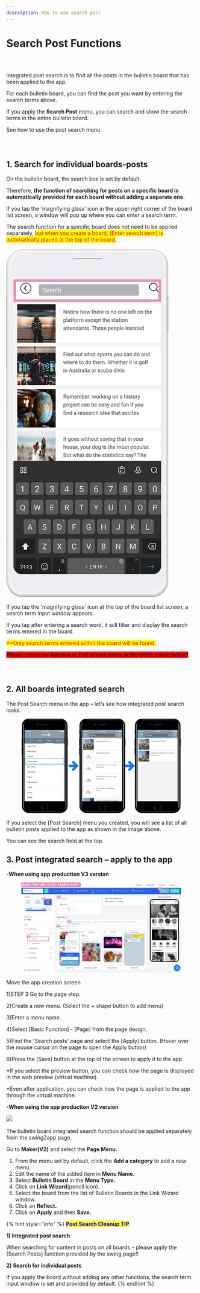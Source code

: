 ```yaml
---
description: How to use search post
---
```


# Search Post Functions

<figure><img src="../../../.gitbook/assets/구분선 (1) (1).PNG" alt=""><figcaption></figcaption></figure>

Integrated post search is to find all the posts in the bulletin board that has been applied to the app.

For each bulletin board, you can find the post you want by entering the search terms above.

If you apply the **Search Post** menu, you can search and show the search terms in the entire bulletin board.

See how to use the post search menu.

<figure><img src="../../../.gitbook/assets/구분선 (1) (1).PNG" alt=""><figcaption></figcaption></figure>

## &#x20;1. Search for individual boards-posts

On the bulletin board, the search box is set by default.

Therefore, **the function of searching for posts on a specific board is automatically provided for each board without adding a separate one.**

If you tap the 'magnifying glass' icon in the upper right corner of the board list screen, a window will pop up where you can enter a search term.

The search function for a specific board does not need to be applied separately, <mark style="color:red;">but when you create a board, \[Enter search term] is automatically placed at the top of the board.</mark>

<div align="left">

<img src="../../../.gitbook/assets/UntitAFWled-1.png" alt="">

</div>

If you tap the 'magnifying glass' icon at the top of the board list screen, a search term input window appears.

If you tap after entering a search word, it will filter and display the search terms entered in the board.

<mark style="color:red;">\*\*Only search terms entered within the board will be found.</mark>

<mark style="background-color:red;">Please check the function to find search terms in the entire article below!</mark>

<figure><img src="../../../.gitbook/assets/구분선 (1) (1).PNG" alt=""><figcaption></figcaption></figure>

## 2. All boards integrated search

The Post Search menu in the app – let’s see how integrated post search looks.

<figure><img src="../../../.gitbook/assets/image (11).png" alt=""><figcaption></figcaption></figure>

If you select the \[Post Search] menu you created, you will see a list of all bulletin posts applied to the app as shown in the image above.

You can see the search field at the top.



## 3. Post integrated search – apply to the app

**-When using app production V3 version**

<figure><img src="../../../.gitbook/assets/1.. (4) (1).png" alt=""><figcaption></figcaption></figure>

Move the app creation screen

1\)STEP 3 Go to the page step.

2\)Create a new menu. (Select the + shape button to add menu)

3\)Enter a menu name.

4\)Select \[Basic Function] - \[Page] from the page design.

5\)Find the 'Search posts' page and select the \[Apply] button. (Hover over the mouse cursor on the page to open the Apply button)

6\)Press the \[Save] button at the top of the screen to apply it to the app

\*If you select the preview button, you can check how the page is displayed in the web preview (virtual machine).

\*Even after application, you can check how the page is applied to the app through the virtual machine.



**-When using the app production V2 version**

![](https://support.swing2app.com/wp-content/uploads/2018/09/b49-e1587043155303.png)

The bulletin board integrated search function should be applied separately from the swing2app page.

Go to **Maker(V2)** and select the **Page Menu.**

1. From the menu set by default, click the **Add a category** to add a new menu.
2. Edit the name of the added item in **Menu Name.**
3. Select **Bulletin Board** in the **Menu Type.**
4. Click on **Link Wizard**(pencil icon).
5. Select the board from the list of Bulletin Boards in the Link Wizard window.
6. Click on **Reflect.**
7. Click on **Apply** and then **Save.**

{% hint style="info" %}
<mark style="color:blue;">**Post Search Cleanup TIP**</mark>

**1) Integrated post search**

When searching for content in posts on all boards – please apply the \[Search Posts] function provided by the swing page!!

**2) Search for individual posts**

If you apply the board without adding any other functions, the search term input window is set and provided by default.
{% endhint %}

